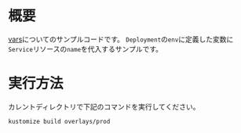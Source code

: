 # 概要

[vars](https://kubectl.docs.kubernetes.io/references/kustomize/vars/)についてのサンプルコードです。
`Deployment`の`env`に定義した変数に`Service`リソースの`name`を代入するサンプルです。

# 実行方法

カレントディレクトリで下記のコマンドを実行してください。

```sh
kustomize build overlays/prod
```
